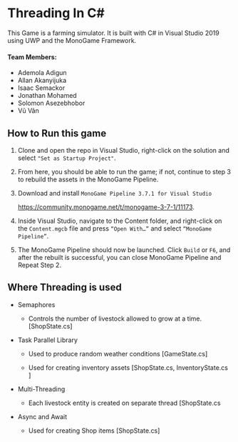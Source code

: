 # Threading In C#

This Game is a farming simulator. It is built with C# in Visual Studio 2019 using UWP and the MonoGame Framework. 

#### Team Members:

- Ademola Adigun
- Allan Akanyijuka
- Isaac Semackor
- Jonathan Mohamed
- Solomon Asezebhobor
- Vũ Vãn



## How to Run this game

1. Clone and open the repo in Visual Studio, right-click on the solution and select `"Set as Startup Project"`.

2. From here, you should be able to run the game; if not, continue to step 3 to rebuild the assets in the MonoGame Pipeline.

3. Download and install `MonoGame Pipeline 3.7.1 for Visual Studio`

   https://community.monogame.net/t/monogame-3-7-1/11173. 

4. Inside Visual Studio, navigate to the Content folder, and right-click on the `Content.mgcb` file and press `“Open With…”` and select `“MonoGame Pipeline”`.

5. The MonoGame Pipeline should now be launched. Click `Build` or `F6`, and after the rebuilt is successful, you can close MonoGame Pipeline and Repeat Step 2.





## Where Threading is used

- Semaphores

  - Controls the number of livestock allowed to grow at a time. [ShopState.cs] 

- Task Parallel Library

  - Used to produce random weather conditions [GameState.cs]

  - Used for creating inventory assets [ShopState.cs, InventoryState.cs ]

- Multi-Threading

  - Each livestock entity is created on separate thread [ShopState.cs

- Async and Await

  - Used for creating Shop items [ShopState.cs]

  

